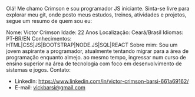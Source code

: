 Olá! Me chamo Crimson e sou programador JS iniciante. Sinta-se livre para explorar meu git, onde posto meus estudos, treinos, atividades e projetos, segue um resumo de quem sou eu:

Nome: Victor Crimson
Idade: 22 Anos
Localização: Ceará/Brasil
Idiomas: PT-BR/EN
Conhecimentos: HTML|CSS|JS|BOOTSTRAP|NODE.JS|SQL|REACT
Sobre mim: Sou um jovem aspirante a programador, atualmente tentando migrar para a área de programação enquanto almejo. ao mesmo tempo, ingressar num curso de ensino superior na área de tecnologia com foco em desenvolvimento de sistemas e jogos. 
Contato: 
   - LinkedIn: https://www.linkedin.com/in/victor-crimson-barsi-661a69162/
   - E-mail: vickbarsi@gmail.com 
